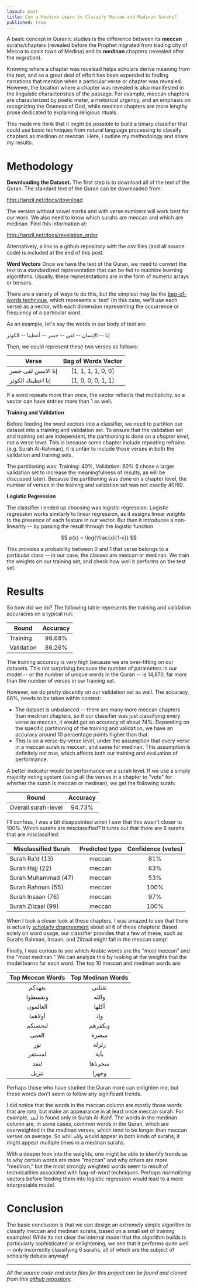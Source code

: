```yaml
---
layout: post
title: Can a Machine Learn to Classify Meccan and Madinan Surahs?
published: true
---
```


A basic concept in Quranic studies is the difference between its **meccan** surahs/chapters (revealed before the Prophet migrated from trading city of Mecca to oasis town of Medina) and its **medinan** chapters (revealed after the migration). 

Knowing where a chapter was revelead helps scholars derive meaning from the text, and so a great deal of effort has been expended to finding narrations that mention when a particular verse or chapter was revealed. However, the location where a chapter was revealed is also manifested in the linguistic characteristics of the passage. For example, meccan chapters are characterized by poetic meter, a rhetorical urgency, and an emphasis on recognizing the Oneness of God, while medinan chapters are more lengthy prose dedicated to explaining religious rituals.

This made me think that it might be possible to build a binary classifier that could use basic techniques from natural language processing to classify chapters as medinan or meccan. Here, I outline my methodology and share my results.

# Methodology

**Downloading the Dataset.** The first step is to download all of the text of the Quran. The standard text of the Quran can be downloaded from:

<http://tanzil.net/docs/download>

The version without vowel marks and with verse numbers will work best for our work. We also need to know which surahs are meccan and which are medinan. Find this information at:

<http://tanzil.net/docs/revelation_order>

Alternatively, a link to a github repository with the csv files (and all source code) is included at the end of this post.

**Word Vectors** Once we have the text of the Quran, we need to convert the text to a standardized representation that can be fed to machine learning algorithms. Usually, these representations are in the form of numeric arrays or tensors.

There are a variety of ways to do this, but the simplest may be the [bag-of-words technique](https://en.wikipedia.org/wiki/Bag-of-words_model), which represents a 'text' (in this case, we'll use each verse) as a vector, with each dimension representing the occurrence or frequency of a particular word.

As an example, let's say the words in our body of text are:

إنا -- الإنسان -- لفي -- خسر -- أعطينا -- الكوثر

Then, we could represent these two verses as follows:

| Verse         | Bag of Words Vector   |
| ------------- |:---------------------:| 
| إنا الانسن لفى خسر  | [1, 1, 1, 1, 0, 0] |
| إنا اعطينك الكوثر     | [1, 0, 0, 0, 1, 1] |

If a word repeats more than once, the vector reflects that multiplicity, so a vector can have entries more than 1 as well.

**Training and Validation**

Before feeding the word vectors into a classifier, we need to partition our dataset into a training and validation set. To ensure that the validation set and training set are independent, the partitioning is done on a *chapter level*, not a verse level. This is because some chapter include repeating refrains (e.g. Surah Al-Rahman), it is unfair to include those verses in both the validation and training sets. 

The partitioning was: Training: 40%, Validation: 60% (I chose a larger validation set to increase the meaningfulness of results, as will be discussed later). Because the partitioning was done on a chapter level, the number of verses in the training and validation set was not exactly 40/60.

**Logistic Regression**

The classifier I ended up choosing was logistic regression. Logistic regression works similarly to linear regression, as it assigns linear weights to the presence of each feature in our vector. But then it introduces a non-linearity -- by passing the result through the logistic function

$$ p(x) = \log{\frac{x}{1-x}} $$

This provides a probability between 0 and 1 that verse belongs to a particular class -- in our case, the classes are meccan or medinan. We train the weights on our training set, and check how well it performs on the test set.

# Results

So how did we do? The following table represents the training and validation accuracies on a typical run:

| Round         | Accuracy   |
| ------------- |:---------------------:| 
| Training     |  98.68% |
| Validation     | 86.26% | 

The training accuracy is very high because we are over-fitting on our datasets. This not surprising because the number of parameters in our model -- or the number of unique words in the Quran -- is 14,870, far more than the number of verses in our training set.

However, we do pretty decently on our validation set as well. The accuracy, 86%, needs to be taken within context:

* The dataset is unbalanced -- there are many more meccan chapters than medinan chapters, so if our classifier was just classifying every verse as meccan, it would get an accuracy of about 74%. Depending on the specific partitioning of the training and validation, we have an accuracy around 10 percentage points higher than that.
* This is on a verse-by-verse level, under the assumption that every verse in a meccan surah is meccan, and same for medinan. This assumption is definitely not true, which affects both our training and evaluation of performance.

A better indicator would be performance on a surah level. If we use a simply majority voting system (using all the verses in a chapter to "vote" for whether the surah is meccan or medinan), we get the following surah:

| Round         | Accuracy   |
| ------------- |:---------------------:| 
| Overall surah-level     |  94.73% |

I'll confess, I was a bit disappointed when I saw that this wasn't closer to 100%. Which surahs are misclassified? It turns out that there are 6 surahs that are misclassified:

| Misclassified Surah         | Predicted type   | Confidence (votes) |
| ------------- |:---------------------:|:---------------------------:| 
| Surah Ra'd (13)     |  meccan |  81% |     
| Surah Hajj (22)     |  meccan |  63% |
| Surah Muhammad (47)   |  meccan | 53% |
| Surah Rahman (55)      |  meccan | 100% |
| Surah Insaan (76)      |  meccan | 97% |
| Surah Zilzaal (99)    |  meccan | 100% |

When I took a closer look at these chapters, I was amazed to see that there is actually [scholarly disagreement](http://learnqurankareem.blogspot.com/2013/04/list-of-all-surah.html) about all 6 of these chapters! Based solely on word usage, our classifier provides that a few of these, such as Surahs Rahman, Insaan, and Zilzaal might fall in the meccan camp! 

Finally, I was curious to see which Arabic words are the "most meccan" and the "most medinan." We can analyze this by looking at the weights that the model learns for each word. The top 10 meccan and medinan words are:

|Top Meccan Words|Top Medinan Words|
|:-------------:|:--------------:|
| بعهدكم   | تقتلني|   
| وتقسطوا      | والله|   
| العالمون     | أكلها|   
| أولاهما      | وإذ|   
| لتحصنكم      | وبكفرهم|   
| العمى    | مبصرة|   
| نور      | زلزلة|   
| لمستقر   | بآية|   
| لنفد     | سخرناها|   
| تنزيل    | وجهرا|   


Perhaps those who have studied the Quran more can enlighten me, but these words don't seem to follow any significant trends. 

I did notice that the words in the meccan column are mostly those words that are *rare*, but make an appearance in at least once meccan surah. For example, لنفد is found only in Surah Al-Kahf. The words in the medinan column are, in some cases, *common* words in the Quran, which are overweighted in the medinan verses, which tend to be longer than meccan verses on average. So whil *والله* would appear in both kinds of surahs, it might appear multiple times in a medinan surahs.

With a deeper look into the weights, one might be able to identify trends as to why certain words are more "meccan" and why others are more "medinan," but the most strongly weighted words seem to result of technicalities associated with bag-of-word techniques. Perhaps *normalizing* vectors before feeding them into logistic regression would lead to a more interpretable model.

# Conclusion

The basic conclusion is that we can design an extremely simple algorithm to classify meccan and medinan surahs, based on a small set of training examples! While its not clear the internal model that the algorithm builds is particularly sophisticated or enlightening, we see that it performs quite well -- only incorrectly classifying 6 surahs, all of which are the subject of scholarly debate anyway!

<hr>

*All the source code and data files for this project can be found and cloned from this <a href="https://github.com/abidlabs/classify-surahs">github repository</a>.*
